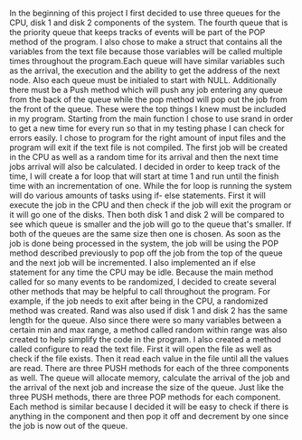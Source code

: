 In the beginning of this project I first decided to use three queues for the CPU, disk 1 and disk 2 components of the system. The fourth queue that is the priority queue that keeps tracks of events will be part of the POP method of the program.  I also chose to make a struct that contains all the variables from the text file because those variables will be called multiple times throughout the program.Each queue will have similar variables such as the arrival, the execution and the ability to get the address of the next node. Also each queue must be initialed to start with NULL. Additionally there must be a Push method which will push any job entering any queue from the back of the queue while the pop method will pop out the job from the front of the queue.
These were the top things I knew must be included in my program. Starting from the main function I chose to use srand in order to get a new time for every run so that in my testing phase I can check for errors easily. I chose to program for the right amount of input files and the program will exit if the text file is not compiled. The first job will be created in the CPU as well as a random time for its arrival and then the next time jobs arrival will also be calculated. I decided in order to keep track of the time, I will create a for loop that will start at time 1 and run until the finish time with an incrementation of one. While the for loop is running the system will do various amounts of tasks using if- else statements. First it will execute the job in the CPU and then check if the job will exit the program or it will go one of the disks. Then both disk 1 and disk 2 will be compared to see which queue is smaller and the job will go to the queue that's smaller. If both of the queues are the same size then one is chosen. As soon as the job is done being processed in the system, the job will be using the POP method described previously to pop off the job from the top of the queue and the next job will be incremented. I also implemented an if else statement for any time the CPU may be idle.
Because the main method called for so many events to be randomized,  I decided to create several other methods that may be helpful to call throughout the program. For example, if the job needs to exit after being in the CPU, a randomized method was created. Rand was also used if disk 1 and disk 2 has the same length for the queue. Also since there were so many variables between a certain min and max range, a method called random within range was also created to help simplify the code in the program.
I also created a method called configure to read the text file. First it will open the file as well as check if the file exists. Then it read each value in the file until all the values are read. There are three PUSH methods for each of the three components as well. The queue will allocate memory, calculate the arrival of the job and the arrival of the next job and increase the size of the queue. Just like the three PUSH methods, there are three POP methods for each component. Each method is similar because I decided it will be easy to check if there is anything in the component and then pop it off and decrement by one since the job is now out of the queue.
